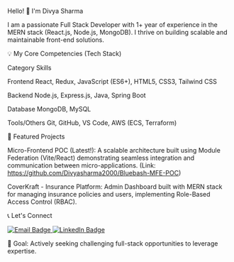 Hello! 👋 I'm Divya Sharma

I am a passionate Full Stack Developer with 1+ year of experience in the MERN stack (React.js, Node.js, MongoDB). I thrive on building scalable and maintainable front-end solutions.

💡 My Core Competencies (Tech Stack)

Category              Skills

Frontend              React, Redux, JavaScript (ES6+), HTML5, CSS3, Tailwind CSS

Backend             Node.js, Express.js, Java, Spring Boot

Database            MongoDB, MySQL

Tools/Others        Git, GitHub, VS Code, AWS (ECS, Terraform)

🚀 Featured Projects

Micro-Frontend POC (Latest!): A scalable architecture built using Module Federation (Vite/React) demonstrating seamless integration and communication between micro-applications. (Link: https://github.com/Divyasharma2000/Bluebash-MFE-POC)

CoverKraft - Insurance Platform: Admin Dashboard built with MERN stack for managing insurance policies and users, implementing Role-Based Access Control (RBAC).

📞 Let's Connect

<a href="mailto:sharma0105divya@gmail.com" target="_blank">
<img src="https://www.google.com/search?q=https://img.shields.io/badge/Email-red%3Fstyle%3Dfor-the-badge%26logo%3Dgmail%26logoColor%3Dwhite" alt="Email Badge"/>
</a>
<a href="https://www.linkedin.com/in/divya-sharma0105/" target="_blank">
<img src="https://www.google.com/search?q=https://img.shields.io/badge/LinkedIn-blue%3Fstyle%3Dfor-the-badge%26logo%3Dlinkedin%26logoColor%3Dwhite" alt="LinkedIn Badge"/>
</a>

🌟 Goal: Actively seeking challenging full-stack opportunities to leverage expertise.
